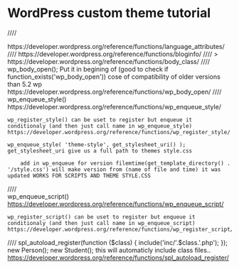 # WordPress custom theme tutorial
////
<html lang="<?php language_attributes(); ?>">  https://developer.wordpress.org/reference/functions/language_attributes/
////
<meta charset="<?php bloginfo( 'charset' ); ?>" /> https://developer.wordpress.org/reference/functions/bloginfo/
////
<body <?php body_class(); ?>> https://developer.wordpress.org/reference/functions/body_class/
////
wp_body_open(); Put it in begining of <BODY> (good to check if function_exists('wp_body_open')) cose of compatibility of older versions than 5.2 wp https://developer.wordpress.org/reference/functions/wp_body_open/
////
wp_enqueue_style()   https://developer.wordpress.org/reference/functions/wp_enqueue_style/

    wp_register_style() can be uset to register but enqueue it conditionaly (and then just call name in wp_enqueue_style) https://developer.wordpress.org/reference/functions/wp_register_style/

    wp_enqueue_style( 'theme-style', get_stylesheet_uri() );  get_stylesheet_uri give us a full path to themes style.css

        add in wp_enqueue for version filemtime(get_template_directory() . '/style.css') will make version from (name of file and time) it was updated WORKS FOR SCRIPTS AND THEME STYLE.CSS
////    
wp_enqueue_script()  https://developer.wordpress.org/reference/functions/wp_enqueue_script/

    wp_register_script() can be uset to register but enqueue it conditionaly (and then just call name in wp_enqueue_script) https://developer.wordpress.org/reference/functions/wp_register_script/
////
spl_autoload_register(function ($class)
{
    include('inc/'.$class.'.php');
});
new Person();
new Student();  this will automaticly include class files.. https://developer.wordpress.org/reference/functions/spl_autoload_register/